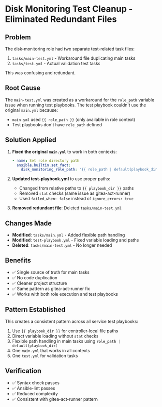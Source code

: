 # Disk Monitoring Test Cleanup - Eliminated Redundant Files

## Problem
The disk-monitoring role had two separate test-related task files:
1. `tasks/main-test.yml` - Workaround file duplicating main tasks
2. `tasks/test.yml` - Actual validation test tasks

This was confusing and redundant.

## Root Cause
The `main-test.yml` was created as a workaround for the `role_path` variable issue when running test playbooks. The test playbook couldn't use the original `main.yml` because:
- `main.yml` used `{{ role_path }}` (only available in role context)
- Test playbooks don't have `role_path` defined

## Solution Applied
1. **Fixed the original `main.yml`** to work in both contexts:
   ```yaml
   - name: Set role directory path
     ansible.builtin.set_fact:
       disk_monitoring_role_path: "{{ role_path | default(playbook_dir) }}"
   ```

2. **Updated test-playbook.yml** to use proper paths:
   - Changed from relative paths to `{{ playbook_dir }}` paths
   - Removed `stat` checks (same issue as gitea-act-runner)
   - Used `failed_when: false` instead of `ignore_errors: true`

3. **Removed redundant file**: Deleted `tasks/main-test.yml`

## Changes Made
- **Modified**: `tasks/main.yml` - Added flexible path handling
- **Modified**: `test-playbook.yml` - Fixed variable loading and paths  
- **Deleted**: `tasks/main-test.yml` - No longer needed

## Benefits
- ✅ Single source of truth for main tasks
- ✅ No code duplication
- ✅ Cleaner project structure
- ✅ Same pattern as gitea-act-runner fix
- ✅ Works with both role execution and test playbooks

## Pattern Established
This creates a consistent pattern across all service test playbooks:
1. Use `{{ playbook_dir }}` for controller-local file paths
2. Direct variable loading without `stat` checks
3. Flexible path handling in main tasks using `role_path | default(playbook_dir)`
4. One `main.yml` that works in all contexts
5. One `test.yml` for validation tasks

## Verification
- ✅ Syntax check passes
- ✅ Ansible-lint passes  
- ✅ Reduced complexity
- ✅ Consistent with gitea-act-runner pattern